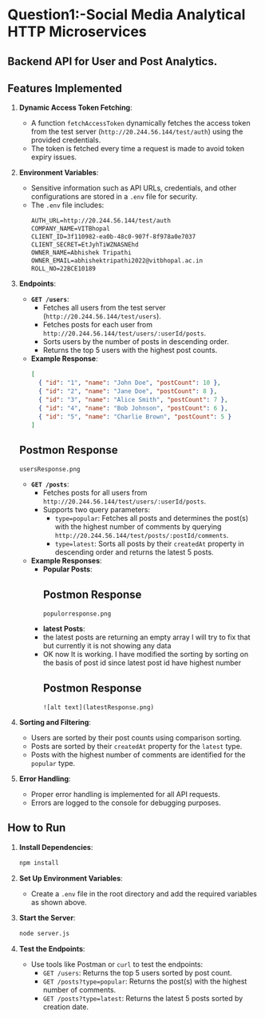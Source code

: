 # Question1:-Social Media Analytical HTTP Microservices

## Backend API for User and Post Analytics.

## Features Implemented

1. **Dynamic Access Token Fetching**:
   - A function `fetchAccessToken` dynamically fetches the access token from the test server (`http://20.244.56.144/test/auth`) using the provided credentials.
   - The token is fetched every time a request is made to avoid token expiry issues.

2. **Environment Variables**:
   - Sensitive information such as API URLs, credentials, and other configurations are stored in a `.env` file for security.
   - The `.env` file includes:
     ```
     AUTH_URL=http://20.244.56.144/test/auth
     COMPANY_NAME=VITBhopal
     CLIENT_ID=3f110982-ea0b-48c0-907f-8f978a0e7037
     CLIENT_SECRET=EtJyhTiWZNASNEhd
     OWNER_NAME=Abhishek Tripathi
     OWNER_EMAIL=abhishektripathi2022@vitbhopal.ac.in
     ROLL_NO=22BCE10189
     ```

3. **Endpoints**:
   - **`GET /users`**:
     - Fetches all users from the test server (`http://20.244.56.144/test/users`).
     - Fetches posts for each user from `http://20.244.56.144/test/users/:userId/posts`.
     - Sorts users by the number of posts in descending order.
     - Returns the top 5 users with the highest post counts.
   - **Example Response**:
     ```json
     [
       { "id": "1", "name": "John Doe", "postCount": 10 },
       { "id": "2", "name": "Jane Doe", "postCount": 8 },
       { "id": "3", "name": "Alice Smith", "postCount": 7 },
       { "id": "4", "name": "Bob Johnson", "postCount": 6 },
       { "id": "5", "name": "Charlie Brown", "postCount": 5 }
     ]
     ```
    ## Postmon Response
       usersResponse.png
   - **`GET /posts`**:
     - Fetches posts for all users from `http://20.244.56.144/test/users/:userId/posts`.
     - Supports two query parameters:
       - `type=popular`: Fetches all posts and determines the post(s) with the highest number of comments by querying `http://20.244.56.144/test/posts/:postId/comments`.
       - `type=latest`: Sorts all posts by their `createdAt` property in descending order and returns the latest 5 posts.
   - **Example Responses**:
     - **Popular Posts**:
       ## Postmon Response
           populorresponse.png

      - **latest Posts**:
      - the latest posts are returning an empty array I will try to fix that but currently it is not showing any data 
      - OK now It is working. I have modified the sorting by sorting on the basis of post id since latest post id have highest number 
         ## Postmon Response
            ![alt text](latestResponse.png)


4. **Sorting and Filtering**:
   - Users are sorted by their post counts using comparison sorting.
   - Posts are sorted by their `createdAt` property for the `latest` type.
   - Posts with the highest number of comments are identified for the `popular` type.

5. **Error Handling**:
   - Proper error handling is implemented for all API requests.
   - Errors are logged to the console for debugging purposes.

## How to Run

1. **Install Dependencies**:
   ```bash
   npm install
   ```

2. **Set Up Environment Variables**:
   - Create a `.env` file in the root directory and add the required variables as shown above.

3. **Start the Server**:
   ```bash
   node server.js
   ```

4. **Test the Endpoints**:
   - Use tools like Postman or `curl` to test the endpoints:
     - `GET /users`: Returns the top 5 users sorted by post count.
     - `GET /posts?type=popular`: Returns the post(s) with the highest number of comments.
     - `GET /posts?type=latest`: Returns the latest 5 posts sorted by creation date.




